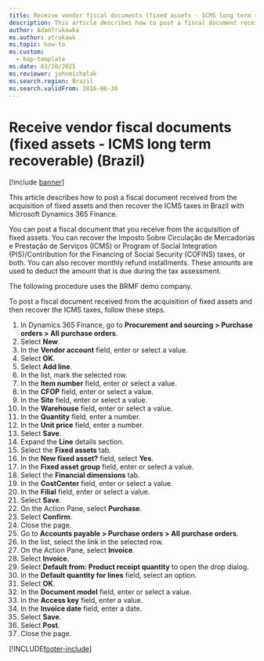 ```yaml
---
title: Receive vendor fiscal documents (fixed assets - ICMS long term recoverable) (Brazil)
description: This article describes how to post a fiscal document received from the acquisition of fixed assets and then recover the ICMS taxes in Brazil with Microsoft Dynamics 365 Finance.
author: AdamTrukawka
ms.author: atrukawk
ms.topic: how-to
ms.custom: 
  - bap-template
ms.date: 03/20/2025
ms.reviewer: johnmichalak
ms.search.region: Brazil
ms.search.validFrom: 2016-06-30
---
```


# Receive vendor fiscal documents (fixed assets - ICMS long term recoverable) (Brazil)

[!include [banner](../../includes/banner.md)]

This article describes how to post a fiscal document received from the acquisition of fixed assets and then recover the ICMS taxes in Brazil with Microsoft Dynamics 365 Finance.

You can post a fiscal document that you receive from the acquisition of fixed assets. You can recover the Imposto Sobre Circulação de Mercadorias e Prestação de Serviços (ICMS) or Program of Social Integration (PIS)/Contribution for the Financing of Social Security (COFINS) taxes, or both. You can also recover monthly refund installments. These amounts are used to deduct the amount that is due during the tax assessment. 

The following procedure uses the BRMF demo company.

To post a fiscal document received from the acquisition of fixed assets and then recover the ICMS taxes, follow these steps.

1. In Dynamics 365 Finance, go to **Procurement and sourcing \> Purchase orders \> All purchase orders**.
1. Select **New**.
1. In the **Vendor account** field, enter or select a value.
1. Select **OK**.
1. Select **Add line**.
1. In the list, mark the selected row.
1. In the **Item number** field, enter or select a value.
1. In the **CFOP** field, enter or select a value.
1. In the **Site** field, enter or select a value.
1. In the **Warehouse** field, enter or select a value.
1. In the **Quantity** field, enter a number.
1. In the **Unit price** field, enter a number.
1. Select **Save**.
1. Expand the **Line** details section.
1. Select the **Fixed assets** tab.
1. In the **New fixed asset?** field, select **Yes**.
1. In the **Fixed asset group** field, enter or select a value.
1. Select the **Financial dimensions** tab.
1. In the **CostCenter** field, enter or select a value.
1. In the **Filial** field, enter or select a value.
1. Select **Save**.
1. On the Action Pane, select **Purchase**.
1. Select **Confirm**.
1. Close the page.
1. Go to **Accounts payable \> Purchase orders \> All purchase orders**.
1. In the list, select the link in the selected row.
1. On the Action Pane, select **Invoice**.
1. Select **Invoice**.
1. Select **Default from: Product receipt quantity** to open the drop dialog.
1. In the **Default quantity for lines** field, select an option.
1. Select **OK**.
1. In the **Document model** field, enter or select a value.
1. In the **Access key** field, enter a value.
1. In the **Invoice date** field, enter a date.
1. Select **Save**.
1. Select **Post**.
1. Close the page.



[!INCLUDE[footer-include](../../../includes/footer-banner.md)]
